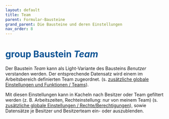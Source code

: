 ```yaml
---
layout: default
title: Team
parent: Formular-Bausteine
grand_parent: Die Bausteine und deren Einstellungen
nav_order: 8
---
```


# <span style="color:#0b5394"><span class="material-icons">group</span> **Baustein *Team***</span>

Der Baustein *Team* kann als Light-Variante des Bausteins *Benutzer* verstanden werden. Der entsprechende Datensatz wird einem im
Arbeitsbereich definierten Team zugeordnet. (s. [zusätzliche globale Einstellungen und Funktionen / Teams](/docs/global-settings-and-functions.html#teams)).  

Mit diesen Einstellungen kann in Kacheln nach Besitzer oder Team gefiltert werden (z. B. Arbeitszeiten,
Rechteinstellung: nur von meinem Team) (s. [zusätzliche globale Einstellungen / Rechte/Berechtigungen](/docs/global-settings-and-functions.html#rechte--berechtigungen)), sowie Datensätze je Besitzer und Besitzerteam ein- oder auszublenden.